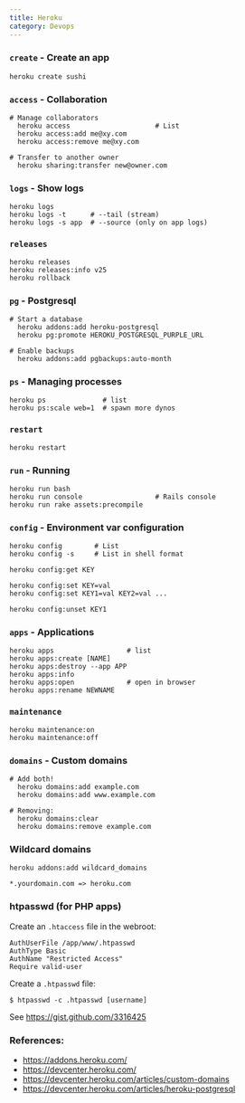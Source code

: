 ```yaml
---
title: Heroku
category: Devops
---
```


### `create` - Create an app

    heroku create sushi

### `access` - Collaboration

    # Manage collaborators
      heroku access                     # List
      heroku access:add me@xy.com
      heroku access:remove me@xy.com

    # Transfer to another owner
      heroku sharing:transfer new@owner.com

### `logs` - Show logs

    heroku logs
    heroku logs -t      # --tail (stream)
    heroku logs -s app  # --source (only on app logs)

### `releases`

    heroku releases
    heroku releases:info v25
    heroku rollback

### `pg` - Postgresql

    # Start a database
      heroku addons:add heroku-postgresql
      heroku pg:promote HEROKU_POSTGRESQL_PURPLE_URL

    # Enable backups
      heroku addons:add pgbackups:auto-month

### `ps` - Managing processes

    heroku ps              # list
    heroku ps:scale web=1  # spawn more dynos

### `restart`

    heroku restart

### `run` - Running

    heroku run bash
    heroku run console                  # Rails console
    heroku run rake assets:precompile

### `config` - Environment var configuration

    heroku config        # List
    heroku config -s     # List in shell format

    heroku config:get KEY

    heroku config:set KEY=val
    heroku config:set KEY1=val KEY2=val ...

    heroku config:unset KEY1

### `apps` - Applications

    heroku apps                  # list
    heroku apps:create [NAME]
    heroku apps:destroy --app APP
    heroku apps:info
    heroku apps:open             # open in browser
    heroku apps:rename NEWNAME

### `maintenance`

    heroku maintenance:on
    heroku maintenance:off

### `domains` - Custom domains

    # Add both!
      heroku domains:add example.com
      heroku domains:add www.example.com

    # Removing:
      heroku domains:clear
      heroku domains:remove example.com

### Wildcard domains

    heroku addons:add wildcard_domains

    *.yourdomain.com => heroku.com

### htpasswd (for PHP apps)

Create an `.htaccess` file in the webroot:

    AuthUserFile /app/www/.htpasswd
    AuthType Basic
    AuthName "Restricted Access"
    Require valid-user

Create a `.htpasswd` file:

    $ htpasswd -c .htpasswd [username]

See https://gist.github.com/3316425

### References:

 * https://addons.heroku.com/
 * https://devcenter.heroku.com/
 * https://devcenter.heroku.com/articles/custom-domains
 * https://devcenter.heroku.com/articles/heroku-postgresql
